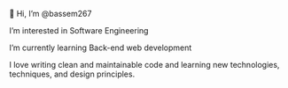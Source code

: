 👋 Hi, I’m @bassem267

 I’m interested in Software Engineering 
 
 I’m currently learning Back-end web development
 
 I love writing clean and maintainable code and learning new technologies, techniques, and design principles.


